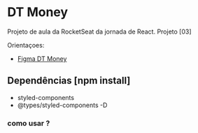 # DT Money

Projeto de aula da RocketSeat da jornada de React. Projeto [03]

Orientaçoes:

- [Figma DT Money](react-03-dt-money)

## Dependências [npm install]

- styled-components
- @types/styled-components -D

### como usar ?

